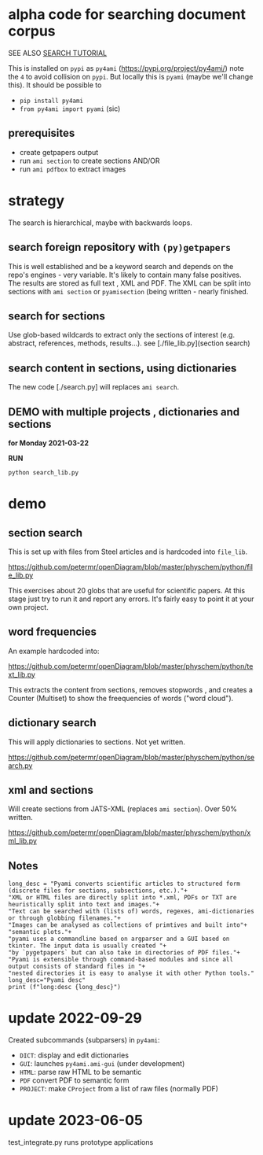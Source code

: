 # alpha code for searching document corpus

SEE ALSO <a href="SEARCH.md">SEARCH TUTORIAL</a>

This is installed on `pypi` as `py4ami` (https://pypi.org/project/py4ami/) note the `4`
to avoid collision on `pypi`. But locally this is `pyami` (maybe we'll change this).
It should be possible to 
* `pip install py4ami`
* `from py4ami import pyami` (sic)

## prerequisites

- create getpapers output
- run `ami section` to create sections AND/OR
- run `ami pdfbox` to extract images

# strategy

The search is hierarchical, maybe with backwards loops.

## search foreign repository with `(py)getpapers`

This is well established and be a keyword search and depends on the repo's engines - very variable. It's likely to contain many false positives. The results are stored as full text , XML and PDF. The XML can be split into sections with `ami section` or `pyamisection` (being written - nearly finished.

## search for sections

Use glob-based wildcards to extract only the sections of interest (e.g. abstract, references, methods, results...). see [./file_lib.py](section search)

## search content in sections, using dictionaries

The new code [./search.py] will replaces `ami search`.

## DEMO with multiple projects , dictionaries and sections

**for Monday 2021-03-22**

**RUN**

```
python search_lib.py
```

# demo



## section search

This is set up with files from Steel articles and is hardcoded into `file_lib`.

https://github.com/petermr/openDiagram/blob/master/physchem/python/file_lib.py

This exercises about 20 globs that are useful for scientific papers.
At this stage just try to run it and report any errors. It's fairly easy to point it at your own project.

## word frequencies

An example hardcoded into:

https://github.com/petermr/openDiagram/blob/master/physchem/python/text_lib.py

This extracts the content from sections, removes stopwords , and creates a Counter (Multiset) to show the freequencies of words ("word cloud").

## dictionary search

This will apply dictionaries to sections. Not yet written.

https://github.com/petermr/openDiagram/blob/master/physchem/python/search.py

## xml and sections

Will create sections from JATS-XML (replaces `ami section`). Over 50% written.

https://github.com/petermr/openDiagram/blob/master/physchem/python/xml_lib.py

## Notes
```
long_desc = "Pyami converts scientific articles to structured form (discrete files for sections, subsections, etc.)."+
"XML or HTML files are directly split into *.xml, PDFs or TXT are heuristically split into text and images."+
"Text can be searched with (lists of) words, regexes, ami-dictionaries or through globbing filenames."+
"Images can be analysed as collections of primtives and built into"+
"semantic plots."+
"pyami uses a commandline based on argparser and a GUI based on tkinter. The input data is usually created "+
"by `pygetpapers` but can also take in directories of PDF files."+
"Pyami is extensible through command-based modules and since all output consists of standard files in "+
"nested directories it is easy to analyse it with other Python tools."
long_desc="Pyami desc"
print (f"long:desc {long_desc}")
```

# update 2022-09-29

Created subcommands (subparsers) in `py4ami`:
* `DICT`: display and edit dictionaries
* `GUI`: launches `py4ami.ami-gui` (under development)
* `HTML`: parse raw HTML to be semantic
* `PDF` convert PDF to semantic form
* `PROJECT`: make `CProject` from a list of raw files (normally PDF)

# update 2023-06-05
test_integrate.py runs prototype applications

<!-- this is HTML
<table>
  <tbody>
    <tr><td><b>Lantana</b></td><td>plant</td></tr>
    <tr><td>Kangaroo</td><td>animal</td></tr>
  </tbody>
</table>
-->